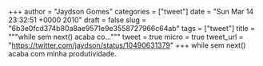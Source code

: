
+++
author = "Jaydson Gomes"
categories = ["tweet"]
date = "Sun Mar 14 23:32:51 +0000 2010"
draft = false
slug = "6b3e0fcd374b80a8ae9571e9e3558727966c64ab"
tags = ["tweet"]
title = """while sem next() acaba co..."""
tweet = true
micro = true
tweet_url = "https://twitter.com/jaydson/status/10490631379"
+++
while sem next() acaba com minha produtividade.
